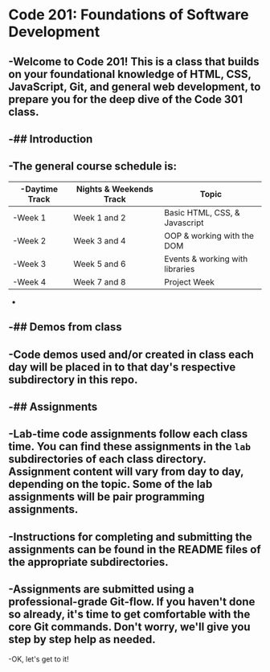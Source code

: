 # Code 201: Foundations of Software Development

 -Welcome to Code 201! This is a class that builds on your foundational knowledge of HTML, CSS, JavaScript, Git, and general web development, to prepare you for the deep dive of the Code 301 class.
 -
 -## Introduction
 -
 -The general course schedule is:
 -
 -Daytime Track  | Nights & Weekends Track    | Topic
 ------------|--------------|---------------
 -Week 1     | Week 1 and 2 | Basic HTML, CSS, & Javascript
 -Week 2     | Week 3 and 4 | OOP & working with the DOM
 -Week 3     | Week 5 and 6 | Events & working with libraries
 -Week 4     | Week 7 and 8 | Project Week
 -
 -## Demos from class
 -
 -Code demos used and/or created in class each day will be placed in to that day's respective subdirectory in this repo.  
 -
 -## Assignments
 -
 -Lab-time code assignments follow each class time. You can find these assignments in the `lab` subdirectories of each class directory. Assignment content will vary from day to day, depending on the topic. Some of the lab assignments will be pair programming assignments.
 -
 -Instructions for completing and submitting the assignments can be found in the README files of the appropriate subdirectories.
 -
 -Assignments are submitted using a professional-grade Git-flow. If you haven't done so already, it's time to get comfortable with the core Git commands. Don't worry, we'll give you step by step help as needed.
 -
 -OK, let's get to it!
